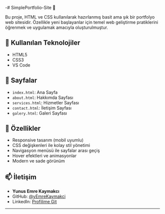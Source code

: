-# SimplePortfolio-Site 🎨

Bu proje, HTML ve CSS kullanılarak hazırlanmış basit ama şık bir portfolyo web sitesidir. Özellikle yeni başlayanlar için temel web geliştirme pratiklerini öğrenmek ve uygulamak amacıyla oluşturulmuştur.

## 🔧 Kullanılan Teknolojiler

- HTML5
- CSS3
- VS Code

## 📄 Sayfalar

- `index.html`: Ana Sayfa
- `about.html`: Hakkımda Sayfası
- `services.html`: Hizmetler Sayfası
- `contact.html`: İletişim Sayfası
- `galery.html`: Galeri Sayfası

## 🌟 Özellikler

- Responsive tasarım (mobil uyumlu)
- CSS değişkenleri ile kolay stil yönetimi
- Navigasyon menüsü ile sayfalar arası geçiş
- Hover efektleri ve animasyonlar
- Modern ve sade görünüm



## 📫 İletişim

- **Yunus Emre Kaymakcı**
- GitHub: [@yEmreKaymakci](https://github.com/yEmreKaymakci)
- LinkedIn: [Profilime Git](https://www.linkedin.com/in/yunus-emre-kaymakcı-89b36a301)

---

